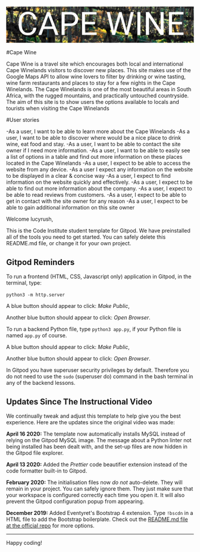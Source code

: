 ![Cape wine logo](assets/images/cape-wine-logo.JPG)

#Cape Wine

Cape Wine is a travel site which encourages both local and international Cape Winelands visitors to discover new places. 
This site makes use of the Google Maps API to allow wine lovers to filter by drinking or wine tasting, wine farm restaurants and places to stay for a few nights in the Cape Winelands. 
The Cape Winelands is one of the most beautiful areas in South Africa, with the rugged mountains, and practically untouched countryside.
The aim of this site is to show users the options available to locals and tourists when visiting the Cape Winelands


#User stories

-As a user, I want to be able to learn more about the Cape Winelands
-As a user, I want to be able to discover where would be a nice place to drink wine, eat food and stay. 
-As a user, I want to be able to contact the site owner if I need more information. 
-As a user, I want to be able to easily see a list of options in a table and find out more information on these places located in the Cape Winelands
-As a user, I expect to be able to access the website from any device.
-As a user I expect any information on the website to be displayed in a clear & concise way
-As a user, I expect to find information on the website quickly and effectively.
-As a user, I expect to be able to find out more information about the company.
-As a user, I expect to be able to read reviews from customers.
-As a user, I expect to be able to get in contact with the site owner for any reason
-As a user, I expect to be able to gain additional information on this site owner


Welcome lucyrush,

This is the Code Institute student template for Gitpod. We have preinstalled all of the tools you need to get started. You can safely delete this README.md file, or change it for your own project.

## Gitpod Reminders

To run a frontend (HTML, CSS, Javascript only) application in Gitpod, in the terminal, type:

`python3 -m http.server`

A blue button should appear to click: *Make Public*,

Another blue button should appear to click: *Open Browser*.

To run a backend Python file, type `python3 app.py`, if your Python file is named `app.py` of course.

A blue button should appear to click: *Make Public*,

Another blue button should appear to click: *Open Browser*.

In Gitpod you have superuser security privileges by default. Therefore you do not need to use the `sudo` (superuser do) command in the bash terminal in any of the backend lessons.

## Updates Since The Instructional Video

We continually tweak and adjust this template to help give you the best experience. Here are the updates since the original video was made:

**April 16 2020:** The template now automatically installs MySQL instead of relying on the Gitpod MySQL image. The message about a Python linter not being installed has been dealt with, and the set-up files are now hidden in the Gitpod file explorer.

**April 13 2020:** Added the _Prettier_ code beautifier extension instead of the code formatter built-in to Gitpod.

**February 2020:** The initialisation files now _do not_ auto-delete. They will remain in your project. You can safely ignore them. They just make sure that your workspace is configured correctly each time you open it. It will also prevent the Gitpod configuration popup from appearing.

**December 2019:** Added Eventyret's Bootstrap 4 extension. Type `!bscdn` in a HTML file to add the Bootstrap boilerplate. Check out the <a href="https://github.com/Eventyret/vscode-bcdn" target="_blank">README.md file at the official repo</a> for more options.

--------

Happy coding!
